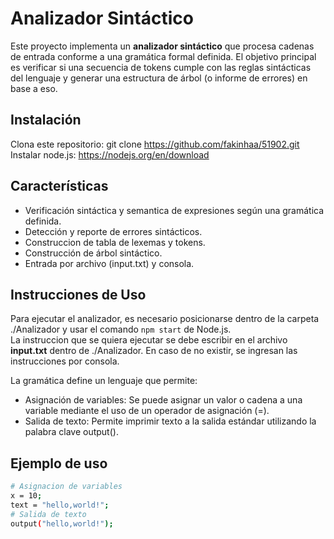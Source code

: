 # Analizador Sintáctico

Este proyecto implementa un **analizador sintáctico** que procesa cadenas de entrada conforme a una gramática formal definida. El objetivo principal es verificar si una secuencia de tokens cumple con las reglas sintácticas del lenguaje y generar una estructura de árbol (o informe de errores) en base a eso.<br>

## Instalación
Clona este repositorio: git clone https://github.com/fakinhaa/51902.git<br>
Instalar node.js: https://nodejs.org/en/download<br>

## Características

- Verificación sintáctica y semantica de expresiones según una gramática definida.
- Detección y reporte de errores sintácticos.
- Construccion de tabla de lexemas y tokens.
- Construcción de árbol sintáctico.
- Entrada por archivo (input.txt) y consola.

## Instrucciones de Uso
Para ejecutar el analizador, es necesario posicionarse dentro de la carpeta ./Analizador y usar el comando `npm start` de Node.js.<br>
La instruccion que se quiera ejecutar se debe escribir en el archivo **input.txt** dentro de ./Analizador. En caso de no existir, se ingresan las instrucciones por consola.<br>

La gramática define un lenguaje que permite:<br>
- Asignación de variables: Se puede asignar un valor o cadena a una variable mediante el uso de un operador de asignación (=).<br>
- Salida de texto: Permite imprimir texto a la salida estándar utilizando la palabra clave output().<br>

## Ejemplo de uso
```bash
# Asignacion de variables
x = 10;
text = "hello,world!";
# Salida de texto
output("hello,world!");
